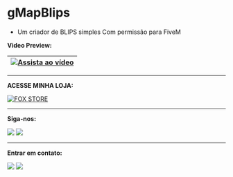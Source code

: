 # gMapBlips
- Um criador de BLIPS simples Com permissão para FiveM

**Video Preview:**

| [![Assista ao vídeo](https://img.youtube.com/vi/i5v2QIJoa_g/0.jpg)](https://www.youtube.com/watch?v=i5v2QIJoa_g) |
| --- |

---

**ACESSE MINHA LOJA:**
<div>
    <a href="https://discord.gg/ySk8WVzY5n" target="_blank">
       <img src="https://img.shields.io/badge/Discord-7289DA?style=for-the-badge&logo=discord&logoColor=white" alt="FOX STORE">
    </a>
</div>

---

**Siga-nos:**
<div> 
  <div> 
  <a href="https://www.youtube.com/@SRIGAMERTV" target="_blank"><img src="https://img.shields.io/badge/YouTube-FF0000?style=for-the-badge&logo=youtube&logoColor=white" target="_blank"></a>
  <a href="https://www.instagram.com/sr.igamer_tv" target="_blank"><img src="https://img.shields.io/badge/-Instagram-%23E4405F?style=for-the-badge&logo=instagram&logoColor=white" target="_blank"></a>
</div>
</div>

---

**Entrar em contato:**
<div>
    <a href = "mailto:kelvinsom22kb@gmail.com"><img src="https://img.shields.io/badge/-Gmail-%23333?style=for-the-badge&logo=gmail&logoColor=white" target="_blank"></a>
    <a href="https://discord.gg/kh2KTGvaVX" target="_blank"><img src="https://img.shields.io/badge/Discord-7289DA?style=for-the-badge&logo=discord&logoColor=white" target="_blank"></a>
</div>
